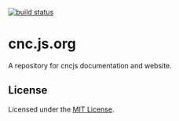 [![build status](https://secure.travis-ci.org/cncjs/cncjs.org.svg)](https://travis-ci.org/cncjs/cncjs.org)

# cnc.js.org

A repository for cncjs documentation and website.

## License

Licensed under the [MIT License](https://raw.githubusercontent.com/cncjs/cncjs/master/LICENSE).
